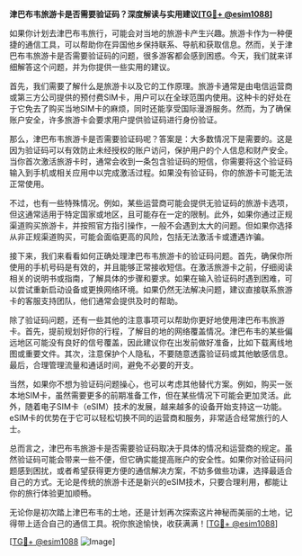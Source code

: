 **津巴布韦旅游卡是否需要验证码？深度解读与实用建议[[TG💪+ @esim1088](https://t.me/s/esim1088)]**

如果你计划去津巴布韦旅行，可能会对当地的旅游卡产生兴趣。旅游卡作为一种便捷的通信工具，可以帮助你在异国他乡保持联系、导航和获取信息。然而，关于津巴布韦旅游卡是否需要验证码的问题，很多游客都会感到困惑。今天，我们就来详细解答这个问题，并为你提供一些实用的建议。

首先，我们需要了解什么是旅游卡以及它的工作原理。旅游卡通常是由电信运营商或第三方公司提供的预付费SIM卡，用户可以在全球范围内使用。这种卡的好处在于它免去了购买当地SIM卡的麻烦，同时还能享受国际漫游服务。然而，为了确保账户安全，许多旅游卡会要求用户提供验证码进行身份验证。

那么，津巴布韦旅游卡是否需要验证码呢？答案是：大多数情况下是需要的。这是因为验证码可以有效防止未经授权的账户访问，保护用户的个人信息和财产安全。当你首次激活旅游卡时，通常会收到一条包含验证码的短信，你需要将这个验证码输入到手机或相关应用中以完成激活过程。如果没有验证码，你的旅游卡可能无法正常使用。

不过，也有一些特殊情况。例如，某些运营商可能会提供无验证码的旅游卡选项，但这通常适用于特定国家或地区，且可能存在一定的限制。此外，如果你通过正规渠道购买旅游卡，并按照官方指引操作，一般不会遇到太大的问题。但如果你选择从非正规渠道购买，可能会面临更高的风险，包括无法激活卡或遭遇诈骗。

接下来，我们来看看如何正确处理津巴布韦旅游卡的验证码问题。首先，确保你所使用的手机号码是有效的，并且能够正常接收短信。在激活旅游卡之前，仔细阅读相关的说明书或指南，了解具体的步骤和要求。如果在输入验证码时遇到困难，可以尝试重新启动设备或更换网络环境。如果仍然无法解决问题，建议直接联系旅游卡的客服支持团队，他们通常会提供及时的帮助。

除了验证码问题，还有一些其他的注意事项可以帮助你更好地使用津巴布韦旅游卡。首先，提前规划好你的行程，了解目的地的网络覆盖情况。津巴布韦的某些偏远地区可能没有良好的信号覆盖，因此建议你在出发前做好准备，比如下载离线地图或重要文件。其次，注意保护个人隐私，不要随意透露验证码或其他敏感信息。最后，合理管理流量和通话时间，避免不必要的开支。

当然，如果你不想为验证码问题操心，也可以考虑其他替代方案。例如，购买一张本地SIM卡，虽然需要更多的前期准备工作，但在某些情况下可能会更加灵活。此外，随着电子SIM卡（eSIM）技术的发展，越来越多的设备开始支持这一功能。eSIM卡的优势在于它可以轻松切换不同的运营商和服务，非常适合经常旅行的人士。

总而言之，津巴布韦旅游卡是否需要验证码取决于具体的情况和运营商的规定。虽然验证码可能会带来一些不便，但它确实能提高账户的安全性。如果你对验证码问题感到困扰，或者希望获得更方便的通信解决方案，不妨多做些功课，选择最适合自己的方式。无论是传统的旅游卡还是新兴的eSIM技术，只要合理利用，都能让你的旅行体验更加顺畅。

无论你是初次踏上津巴布韦的土地，还是计划再次探索这片神秘而美丽的土地，记得带上适合自己的通信工具。祝你旅途愉快，收获满满！[[TG💪+ @esim1088](https://t.me/s/esim1088)]

[[TG💪+ @esim1088](https://t.me/s/esim1088) ![Image](https://i.postimg.cc/4NQfJmqS/Snipaste-2025-05-13-00-14-12.png)]